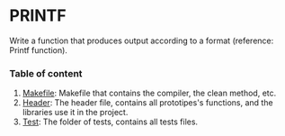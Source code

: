 # PRINTF
Write a function that produces output according to a format (reference: Printf function).

### Table of content
1. [Makefile](./Makefile): Makefile that contains the compiler, the clean method, etc.
2. [Header](./main.h): The header file, contains all prototipes's functions, and the libraries use it in the project.
3. [Test](./test): The folder of tests, contains all tests files.
